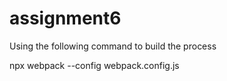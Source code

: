 # assignment6
 Using the following command to build the process

npx webpack --config webpack.config.js
